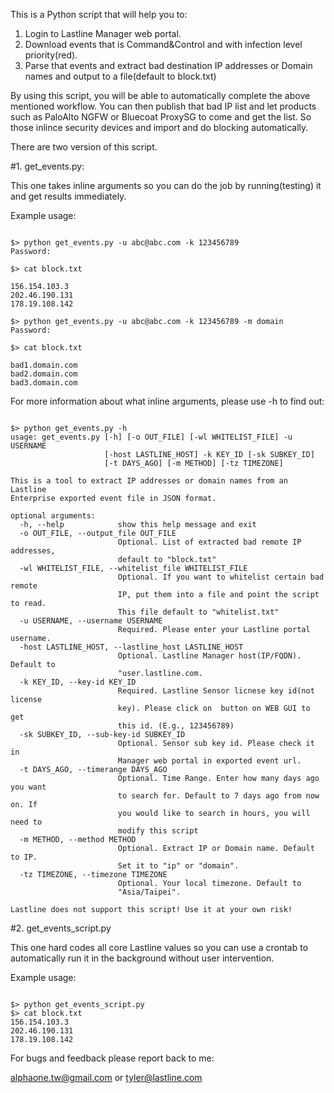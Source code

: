 This is a Python script that will help you to:<p>

1. Login to Lastline Manager web portal.
2. Download events that is Command&Control and with infection level priority(red).
3. Parse that events and extract bad destination IP addresses or Domain names and output to a file(default to block.txt)

By using this script, you will be able to automatically complete the above mentioned workflow. You can then publish that bad IP list and let products such as PaloAlto NGFW or Bluecoat ProxySG to come and get the list. So those inlince security devices and import and do blocking automatically.


There are two version of this script.

#1. get_events.py:

This one takes inline arguments so you can do the job by running(testing) it and get results immediately.

Example usage:<p>
<pre><code>
$> python get_events.py -u abc@abc.com -k 123456789
Password: 

$> cat block.txt

156.154.103.3
202.46.190.131
178.19.108.142

$> python get_events.py -u abc@abc.com -k 123456789 -m domain
Password: 

$> cat block.txt

bad1.domain.com
bad2.domain.com
bad3.domain.com
</pre></code>
For more information about what inline arguments, please use -h to find out:<p>
<pre><code>
$> python get_events.py -h
usage: get_events.py [-h] [-o OUT_FILE] [-wl WHITELIST_FILE] -u USERNAME
                     [-host LASTLINE_HOST] -k KEY_ID [-sk SUBKEY_ID]
                     [-t DAYS_AGO] [-m METHOD] [-tz TIMEZONE]

This is a tool to extract IP addresses or domain names from an Lastline
Enterprise exported event file in JSON format.

optional arguments:
  -h, --help            show this help message and exit
  -o OUT_FILE, --output_file OUT_FILE
                        Optional. List of extracted bad remote IP addresses,
                        default to "block.txt"
  -wl WHITELIST_FILE, --whitelist_file WHITELIST_FILE
                        Optional. If you want to whitelist certain bad remote
                        IP, put them into a file and point the script to read.
                        This file default to "whitelist.txt"
  -u USERNAME, --username USERNAME
                        Required. Please enter your Lastline portal username.
  -host LASTLINE_HOST, --lastline_host LASTLINE_HOST
                        Optional. Lastline Manager host(IP/FQDN). Default to
                        "user.lastline.com.
  -k KEY_ID, --key-id KEY_ID
                        Required. Lastline Sensor licnese key id(not license
                        key). Please click on </> button on WEB GUI to get
                        this id. (E.g., 123456789)
  -sk SUBKEY_ID, --sub-key-id SUBKEY_ID
                        Optional. Sensor sub key id. Please check it in
                        Manager web portal in exported event url.
  -t DAYS_AGO, --timerange DAYS_AGO
                        Optional. Time Range. Enter how many days ago you want
                        to search for. Default to 7 days ago from now on. If
                        you would like to search in hours, you will need to
                        modify this script
  -m METHOD, --method METHOD
                        Optional. Extract IP or Domain name. Default to IP.
                        Set it to "ip" or "domain".
  -tz TIMEZONE, --timezone TIMEZONE
                        Optional. Your local timezone. Default to
                        "Asia/Taipei".

Lastline does not support this script! Use it at your own risk!
</pre></code>

#2. get_events_script.py

This one hard codes all core Lastline values so you can use a crontab to automatically run it in the background without user intervention. 

Example usage:<p>
<pre><code>
$> python get_events_script.py
$> cat block.txt 
156.154.103.3
202.46.190.131
178.19.108.142
</pre></code>
For bugs and feedback please report back to me:<p>
alphaone.tw@gmail.com or tyler@lastline.com

